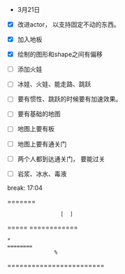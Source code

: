 * 3月21日
- [x] 改进actor， 以支持固定不动的东西。
- [x] 加入地板
- [x] 绘制的图形和shape之间有偏移
- [ ] 添加火娃
- [ ] 冰娃、火娃、能走路、跳跃
- [ ] 要有惯性、跳跃的时候要有加速效果。
- [ ] 要有基础的地图
- [ ] 地图上要有板
- [ ] 地图上要有通关门
- [ ] 两个人都到达通关门， 要能过关
- [ ] 岩浆、冰水、毒液


break: 17:04


=======

                     [  ]
=====        ============
    
    *
    ========
                   %
========================